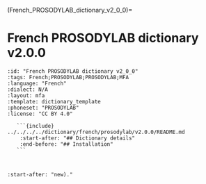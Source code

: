 
(French_PROSODYLAB_dictionary_v2_0_0)=
# French PROSODYLAB dictionary v2.0.0

``````{dictionary} French PROSODYLAB dictionary v2.0.0
:id: "French PROSODYLAB dictionary v2_0_0"
:tags: French;PROSODYLAB;PROSODYLAB;MFA
:language: "French"
:dialect: N/A
:layout: mfa
:template: dictionary_template
:phoneset: "PROSODYLAB"
:license: "CC BY 4.0"

   ```{include} ../../../../dictionary/french/prosodylab/v2.0.0/README.md
    :start-after: "## Dictionary details"
    :end-before: "## Installation"
   ```



``````

```{include} ../../../../dictionary/french/prosodylab/v2.0.0/README.md
:start-after: "new)."
```

